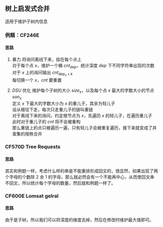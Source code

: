 ## 树上启发式合并
适用于维护子树内信息
### 例题：CF246E
#### 思路

1. 暴力
将询问离线下来，挂在每个点上\
对于每个点 $x$，维护一个桶 $cnt_{dep}$，统计深度 $dep$ 下不同字符串出现的次数\
对于 $x$ 上的询问输出 $cnt_{dep_x+k}$\
每切换一个 $x$，$cnt$ 要重置

2. $DSU$ 优化
维护每个子树的大小 $size_x$，以及每个点 $x$ 最大的字数大小的节点 $son_x$\
定义 $x$ 下最大的字数大小为 $x$ 的重儿子，其余为轻儿子\
设从根往下走，每次只走重儿子的链叫重链\
对于离线下来的询问，约定根节点为 $x$，先遍历 $x$ 的轻儿子，在遍历重儿子\
此时对于重儿子的 $cnt$ 将不会被重构\
那么重链上的点只被遍历一遍，只有轻儿子会被重复遍历，接下来就变成了并查集的按秩合并
### CF570D Tree Requests
#### 思路
其实和例题一样，考虑什么样的串是不能重排形成回文的，很显然，如果出现了两个字母的个数除 $2$ 余 $1$ 的字母，那么就必然会有一个不能再中心，从而使回文串不回文，所以统计每个字母的数量，然后就和例题一样了。
### CF600E Lomsat gelral
#### 思路
由于是子树，所以我们可以将深度的维度去掉，然后在修改时维护最大值即可。
